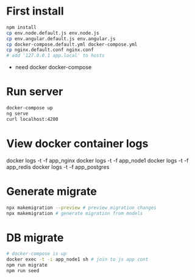 
# First install

```bash
npm install
cp env.node.default.js env.node.js
cp env.angular.default.js env.angular.js
cp docker-compose.default.yml docker-compose.yml
cp nginx.default.conf nginx.conf
# add '127.0.0.1 app.local' to hosts 
```

* need docker docker-compose

# Run server

```bash
docker-compose up
ng serve
curl localhost:4200
```

# View docker container logs

docker logs -t -f app_nginx
docker logs -t -f app_node1
docker logs -t -f app_redis
docker logs -t -f app_postgres

# Generate migrate 

```bash
npx makemigration --preview # preview migration changes
npx makemigration # generate migration from models
```

# DB migrate

```bash
# docker-compose is up
docker exec -t -i app_node1 sh # join to js app cont
npm run migrate
npm run seed
```
